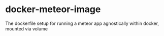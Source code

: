 # docker-meteor-image
The dockerfile setup for running a meteor app agnostically within docker, mounted via volume
